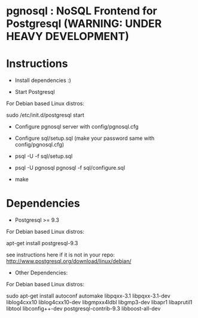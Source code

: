 pgnosql : NoSQL Frontend for Postgresql (WARNING: UNDER HEAVY DEVELOPMENT)
=======

Instructions
============
- Install dependencies :)

- Start Postgresql

For Debian based Linux distros:

sudo /etc/init.d/postgresql start

- Configure pgnosql server with config/pgnosql.cfg

- Configure sql/setup.sql (make your password same with config/pgnosql.cfg)

- psql -U <superusername> -f sql/setup.sql

- psql -U pgnosql pgnosql -f sql/configure.sql

- make


Dependencies
============

- Postgresql >= 9.3

For Debian based Linux distros:

apt-get install postgresql-9.3


see instructions here if it is not in your repo:
http://www.postgresql.org/download/linux/debian/


- Other Dependencies:

For Debian based Linux distros:

sudo apt-get install autoconf automake libpqxx-3.1 libpqxx-3.1-dev liblog4cxx10 liblog4cxx10-dev libgmpxx4ldbl libgmp3-dev libapr1 libaprutil1 libtool libconfig++-dev postgresql-contrib-9.3 libboost-all-dev





